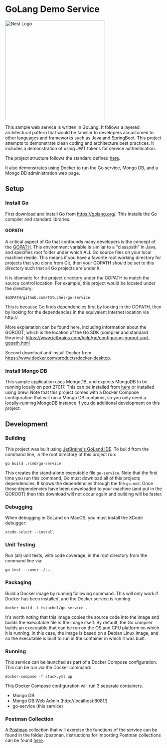 # GoLang Demo Service
<p style="alignment: center">
  <a href="https://golang.org/" target="blank"><img src="https://golang.org/lib/godoc/images/go-logo-blue.svg" width="320" alt="Nest Logo" /></a>
</p>

This sample web service is written in GoLang. It follows a layered architectural pattern that would be familiar to developers accustomed to other languages and frameworks such as Java and SpringBoot. This project attempts to demonstrate clean coding and architecture best practices. It includes a demonstration of using JWT tokens for service authentication.

The project structure follows the standard defined [here](https://github.com/golang-standards/project-layout]).

It also demonstrates using Docker to run the Go service, Mongo DB, and a Mongo DB administration web page.

## Setup

### Install Go
First download and install Go from https://golang.org/. This installs the Go compiler and standard libraries.  

#### GOPATH
A critical aspect of Go that confounds many developers is the concept of the [GOPATH](https://github.com/golang/go/wiki/GOPATH). This environment variable is similar to a "classpath" in Java, and specifies root folder under which ALL Go source files on your local machine reside. This means if you have a favorite root working directory for projects that you clone from Git, then your GOPATH should be set to this directory such that all Go projects are under it.

It is idiomatic for the project directory under the GOPATH to match the source control location. For example, this project would be located under the directory:
```shell script
$GOPATH/github.com/TStuchel/go-service
```
This is because Go finds dependencies first by looking in the GOPATH, then by looking for the dependencies in the equivalent Internet location via http://.

More explanation can be found here, including information about the GOROOT, which is the location of the Go SDK (compiler and standard libraries):  https://www.jetbrains.com/help/go/configuring-goroot-and-gopath.html

Second download and install Docker from https://www.docker.com/products/docker-desktop.

### Install Mongo DB
This sample application uses MongoDB, and expects MongoDB to be running locally on port 27017. This can be installed from [here](https://www.mongodb.com/download-center/community) or installed using brew. Note that this project comes with a Docker Compose configuration that will run a Mongo DB container, so you only need a locally-running MongoDB instance if you do additional development on this project.

## Development
### Building
This project was built using [JetBrains's GoLand IDE](https://www.jetbrains.com/go/). To build from the command line, in the root directory of this project run:
```shell script
go build ./cmd/go-service
```
This creates the stand-alone executable file `go-service`. Note that the first time you run this command, Go must download all of this projects dependencies. It knows the dependencies through the file `go.mod`. Once these dependencies have been downloaded to your machine (and put in the GOROOT) then this download will not occur again and building will be faster.

### Debugging
When debugging in GoLand on MacOS, you must install the XCode debugger:
```shell script
xcode-select --install
```

### Unit Testing
Run (all) unit tests, with code coverage, in the root directory from the command line via:
```shell script
go test --cover ./...
```

### Packaging
Build a Docker image by running following command. This will only work if Docker has been installed, and the Docker service is running.
```shell script
docker build -t tstuchel/go-service .
```
It's worth noting that this image copies the source code into the image and builds the executable file *in* the image itself. By default, the Go compiler builds an executable that can be run on the OS and CPU platform on which it is running. In this case, the image is based on a Debian Linux image, and so the executable is built to run in the container in which it was built.

### Running
This service can be launched as part of a Docker Compose configuration. This can be run via the Docker command:
```shell script
docker-compose -f stack.yml up
```
This Docker Compose configuration will run 3 separate containers.
-   Mongo DB
-   Mongo DB Web Admin (http://localhost:8081/)
-   go-service (this service)

### Postman Collection
A [Postman](https://www.postman.com/) collection that will exercise the functions of the service can be found in the folder /postman. Instructions for importing Postman collections can be found [here](https://learning.postman.com/docs/postman/collections/importing-and-exporting-data/#importing-data-into-postman).

